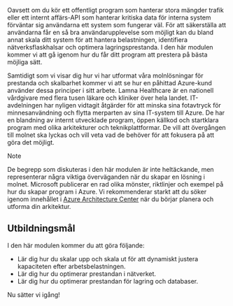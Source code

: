 Oavsett om du kör ett offentligt program som hanterar stora mängder trafik eller ett internt affärs-API som hanterar kritiska data för interna system förväntar sig användarna ett system som fungerar väl. För att säkerställa att användarna får en så bra användarupplevelse som möjligt kan du bland annat skala ditt system för att hantera belastningen, identifiera nätverksflaskhalsar och optimera lagringsprestanda. I den här modulen kommer vi att gå igenom hur du får ditt program att prestera på bästa möjliga sätt.

Samtidigt som vi visar dig hur vi har utformat våra molnlösningar för prestanda och skalbarhet kommer vi att se hur en påhittad Azure-kund använder dessa principer i sitt arbete. Lamna Healthcare är en nationell vårdgivare med flera tusen läkare och kliniker över hela landet. IT-avdelningen har nyligen vidtagit åtgärder för att minska sina fotavtryck för minnesanvändning och flytta merparten av sina IT-system till Azure. De har en blandning av internt utvecklade program, öppen källkod och startklara program med olika arkitekturer och teknikplattformar. De vill att övergången till molnet ska lyckas och vill veta vad de behöver för att fokusera på att göra det möjligt.

> [!NOTE]
> De begrepp som diskuteras i den här modulen är inte heltäckande, men representerar några viktiga överväganden när du skapar en lösning i molnet. Microsoft publicerar en rad olika mönster, riktlinjer och exempel på hur du skapar program i Azure. Vi rekommenderar starkt att du söker igenom innehållet i [Azure Architecture Center](https://docs.microsoft.com/azure/architecture/) när du börjar planera och utforma din arkitektur.

## <a name="learning-objectives"></a>Utbildningsmål

I den här modulen kommer du att göra följande:

- Lär dig hur du skalar upp och skala ut för att dynamiskt justera kapaciteten efter arbetsbelastningen.
- Lär dig hur du optimerar prestandan i nätverket.
- Lär dig hur du optimerar prestandan för lagring och databaser.

Nu sätter vi igång!